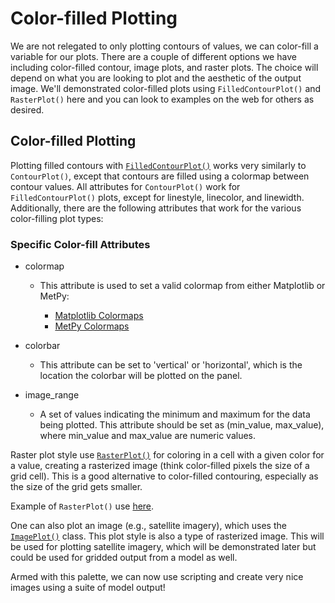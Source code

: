 # Color-filled Plotting

We are not relegated to only plotting contours of values, we can
color-fill a variable for our plots. There are a couple of different
options we have including color-filled contour, image plots, and raster
plots. The choice will depend on what you are looking to plot and the
aesthetic of the output image. We'll demonstrated color-filled plots
using `FilledContourPlot()` and `RasterPlot()` here and you can look
to examples on the web for others as desired.

## Color-filled Plotting
Plotting filled contours with
[`FilledContourPlot()`](https://unidata.github.io/MetPy/latest/api/generated/metpy.plots.FilledContourPlot.html)
works very similarly to `ContourPlot()`,
except that contours are filled using a colormap between contour values.
All attributes for `ContourPlot()` work for `FilledContourPlot()` plots, except for linestyle,
linecolor, and linewidth. Additionally, there are the following
attributes that work for the various color-filling plot types:

### Specific Color-fill Attributes
* colormap
  - This attribute is used to set a valid colormap from either Matplotlib or MetPy:

     - [Matplotlib Colormaps](https://matplotlib.org/stable/gallery/color/colormap_reference.html)
     - [MetPy Colormaps](https://unidata.github.io/MetPy/latest/api/generated/metpy.plots.ctables.html#module-metpy.plots.ctables)

* colorbar
  - This attribute can be set to 'vertical' or 'horizontal', which is the
    location the colorbar will be plotted on the panel.

* image_range
  - A set of values indicating the minimum and maximum for the data being
    plotted. This attribute should be set as (min_value, max_value), where
    min_value and max_value are numeric values.

Raster plot style use
[`RasterPlot()`](https://unidata.github.io/MetPy/latest/api/generated/metpy.plots.RasterPlot.html)
for coloring in a cell with a given color for a
value, creating a rasterized image (think color-filled pixels the size
of a grid cell). This is a good alternative to color-filled contouring,
especially as the size of the grid gets smaller.

Example of `RasterPlot()` use
[here](https://unidata.github.io/MetPy/latest/examples/plots/raster_declarative.html#sphx-glr-examples-plots-raster-declarative-py).

One can also plot an image (e.g., satellite imagery), which uses the
[`ImagePlot()`](https://unidata.github.io/MetPy/latest/api/generated/metpy.plots.ImagePlot.html) class.
This plot style is also a type of rasterized image. This will be used for
plotting satellite imagery, which will be demonstrated later but could be used for
gridded output from a model as well.

Armed with this palette, we can now use scripting and create very nice
images using a suite of model output!